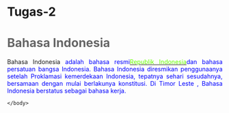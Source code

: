 # Tugas-2
<!DOCTYPE html>
<html>
    <head>
        <title>Bahasa Indonesia</title>
    </head>
    <body>
        <h1 ><font color="666666">Bahasa Indonesia</font></h1>
        <p align="justify">Bahasa Indonesia <font color="blue">adalah bahasa resmi</font><a href="Indonesia.html"><font color="#66FF00">Republik Indonesia</font></a><font color="blue">dan bahasa persatuan bangsa Indonesia. Bahasa Indonesia diresmikan penggunaanya setelah Proklamasi kemerdekaan Indonesia, tepatnya sehari sesudahnya, bersamaan dengan mulai berlakunya konstitusi. Di Timor Leste , Bahasa Indonesia berstatus sebagai bahasa kerja.</font></p>
     
    </body>
</html>
